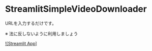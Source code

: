 # StreamlitSimpleVideoDownloader

URLを入力するだけです。

※ 法に反しないように利用しましょう

[![Streamlit App]](https://appsimplevideodownloader-qdmn9aptftj2awu9d3gi2q.streamlit.app/)
